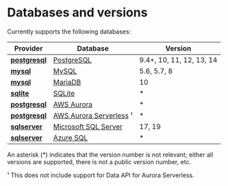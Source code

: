 # Databases and versions

Currently supports the following databases:

| **Provider**                                          | **Database**                                                                | **Version**              |
|-------------------------------------------------------|-----------------------------------------------------------------------------|--------------------------|
| [**postgresql** ](https://www.postgresql.org)         | [PostgreSQL](https://www.postgresql.org)                                    | 9.4+, 10, 11, 12, 13, 14 |
| [**mysql**](https://www.mysql.com)                    | [MySQL](https://www.mysql.com)                                              | 5.6, 5.7, 8              |
| [**mysql**](https://www.mysql.com)                    | [MariaDB](https://mariadb.org/)                                             | 10                       |
| [**sqlite**](https://www.sqlite.org/index.html)       | [SQLite](https://www.sqlite.org/index.html)                                 | *                        |
| [**postgresql** ](https://www.postgresql.org)         | [AWS Aurora](https://aws.amazon.com/pt/rds/aurora/)                         | *                        |
| [**postgresql** ](https://www.postgresql.org)         | [AWS Aurora Serverless](https://aws.amazon.com/pt/rds/aurora/serverless/) ¹ | *                        |
| [**sqlserver**](https://www.microsoft.com/sql-server) | [Microsoft SQL Server](https://www.microsoft.com/sql-server)                | 17, 19                   |
| [**sqlserver**](https://www.microsoft.com/sql-server) | [Azure SQL](https://azure.microsoft.com/pt-br/products/azure-sql/database/) | *                        |


An asterisk (*) indicates that the version number is not relevant; either all versions are supported, there is not a public version number, etc.

¹ This does not include support for Data API for Aurora Serverless.